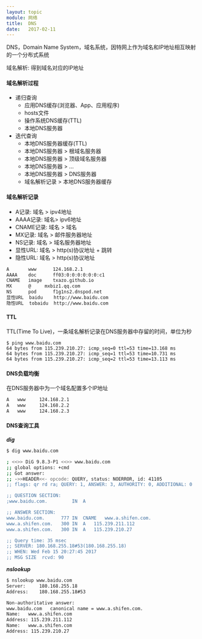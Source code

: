 ```yaml
---
layout: topic
module: 网络
title:  DNS
date:   2017-02-11
---
```


DNS，Domain Name System，域名系统，因特网上作为域名和IP地址相互映射的一个分布式系统

域名解析: 得到域名对应的IP地址

#### 域名解析过程

* 递归查询
    * 应用DNS缓存(浏览器、App、应用程序)
    * hosts文件
    * 操作系统DNS缓存(TTL)
    * 本地DNS服务器
* 迭代查询
    * 本地DNS服务器缓存(TTL)
    * 本地DNS服务器 > 根域名服务器
    * 本地DNS服务器 > 顶级域名服务器
    * 本地DNS服务器 > ...
    * 本地DNS服务器 > DNS服务器
    * 域名解析记录 > 本地DNS服务器缓存

#### 域名解析记录

* A记录: 域名 > ipv4地址
* AAAA记录: 域名> ipv6地址
* CNAME记录: 域名 > 域名
* MX记录: 域名 > 邮件服务器地址
* NS记录: 域名 > 域名服务器地址
* 显性URL: 域名 > http(s)协议地址 + 跳转
* 隐性URL: 域名 > http(s)协议地址

```bash
A       www      124.168.2.1
AAAA    doc      ff03:0:0:0:0:0:0:c1
CNAME   image    txazo.github.io
MX      @     mxbiz1.qq.com
NS      pod      f1g1ns2.dnspod.net
显性URL  baidu    http://www.baidu.com
隐性URL  tobaidu  http://www.baidu.com
```

#### TTL

TTL(Time To Live)，一条域名解析记录在DNS服务器中存留的时间，单位为秒

```linux
$ ping www.baidu.com
64 bytes from 115.239.210.27: icmp_seq=0 ttl=53 time=13.168 ms
64 bytes from 115.239.210.27: icmp_seq=1 ttl=53 time=10.731 ms
64 bytes from 115.239.210.27: icmp_seq=2 ttl=53 time=13.113 ms
```

#### DNS负载均衡

在DNS服务器中为一个域名配置多个IP地址

```bash
A   www     124.168.2.1
A   www     124.168.2.2
A   www     124.168.2.3
```

#### DNS查询工具

***dig***

```bash
$ dig www.baidu.com

; <<>> DiG 9.8.3-P1 <<>> www.baidu.com
;; global options: +cmd
;; Got answer:
;; ->>HEADER<<- opcode: QUERY, status: NOERROR, id: 41105
;; flags: qr rd ra; QUERY: 1, ANSWER: 3, AUTHORITY: 0, ADDITIONAL: 0

;; QUESTION SECTION:
;www.baidu.com.			IN	A

;; ANSWER SECTION:
www.baidu.com.		777	IN	CNAME	www.a.shifen.com.
www.a.shifen.com.	300	IN	A	115.239.211.112
www.a.shifen.com.	300	IN	A	115.239.210.27

;; Query time: 35 msec
;; SERVER: 180.168.255.18#53(180.168.255.18)
;; WHEN: Wed Feb 15 20:27:45 2017
;; MSG SIZE  rcvd: 90
```

***nslookup***

```bash
$ nslookup www.baidu.com
Server:		180.168.255.18
Address:	180.168.255.18#53

Non-authoritative answer:
www.baidu.com	canonical name = www.a.shifen.com.
Name:	www.a.shifen.com
Address: 115.239.211.112
Name:	www.a.shifen.com
Address: 115.239.210.27
```
